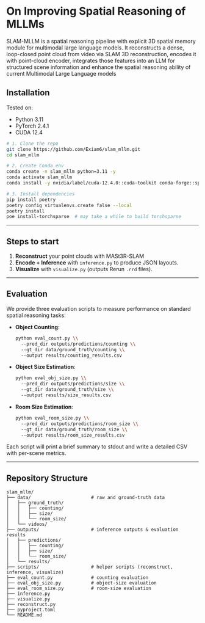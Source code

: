 # On Improving Spatial Reasoning of MLLMs


SLAM-MLLM is a spatial reasoning pipeline with explicit 3D spatial memory module for multimodal large language models. It reconstructs a dense, loop-closed point cloud from video via SLAM 3D reconstruction, encodes it with point-cloud encoder, integrates those features into an LLM for structured scene information and enhance the spatial reasoning ability of current Multimodal Large Language models


## Installation

Tested on:

- Python 3.11  
- PyTorch 2.4.1  
- CUDA 12.4  

```bash
# 1. Clone the repo
git clone https://github.com/Exiam6/slam_mllm.git
cd slam_mllm

# 2. Create Conda env
conda create -n slam_mllm python=3.11 -y
conda activate slam_mllm
conda install -y nvidia/label/cuda-12.4.0::cuda-toolkit conda-forge::sparsehash

# 3. Install dependencies
pip install poetry
poetry config virtualenvs.create false --local
poetry install
poe install-torchsparse  # may take a while to build torchsparse
```

---

## Steps to start

1. **Reconstruct** your point clouds with MASt3R-SLAM 
2. **Encode + Inference** with `inference.py` to produce JSON layouts.  
3. **Visualize** with `visualize.py` (outputs Rerun `.rrd` files).  

---

## Evaluation

We provide three evaluation scripts to measure performance on standard spatial reasoning tasks:

- **Object Counting**:  
  ```bash
  python eval_count.py \\
    --pred_dir outputs/predictions/counting \\
    --gt_dir data/ground_truth/counting \\
    --output results/counting_results.csv
  ```

- **Object Size Estimation**:  
  ```bash
  python eval_obj_size.py \\
    --pred_dir outputs/predictions/size \\
    --gt_dir data/ground_truth/size \\
    --output results/size_results.csv
  ```

- **Room Size Estimation**:  
  ```bash
  python eval_room_size.py \\
    --pred_dir outputs/predictions/room_size \\
    --gt_dir data/ground_truth/room_size \\
    --output results/room_size_results.csv
  ```

Each script will print a brief summary to stdout and write a detailed CSV with per-scene metrics.

---

## Repository Structure

```
slam_mllm/
├── data/                      # raw and ground-truth data
│   ├── ground_truth/
│   │   ├── counting/
│   │   ├── size/
│   │   └── room_size/
│   └── videos/
├── outputs/                   # inference outputs & evaluation results
│   ├── predictions/
│   │   ├── counting/
│   │   ├── size/
│   │   └── room_size/
│   └── results/
├── scripts/                   # helper scripts (reconstruct, inference, visualize)
├── eval_count.py              # counting evaluation
├── eval_obj_size.py           # object-size evaluation
├── eval_room_size.py          # room-size evaluation
├── inference.py
├── visualize.py
├── reconstruct.py
├── pyproject.toml
└── README.md
```
